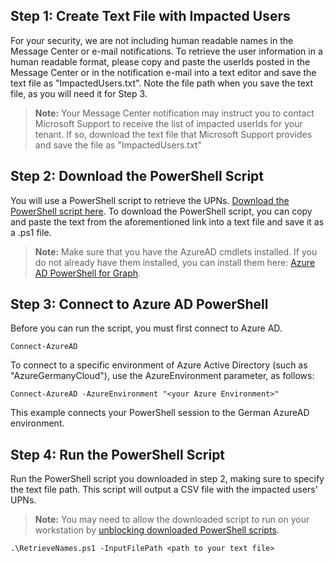


## Step 1: Create Text File with Impacted Users
For your security, we are not including human readable names in the Message Center or e-mail notifications. To retrieve the user information in a human readable format, please copy and paste the userIds posted in the Message Center or in the notification e-mail into a text editor and save the text file as "ImpactedUsers.txt". Note the file path when you save the text file, as you will need it for Step 3. 

>**Note:** Your Message Center notification may instruct you to contact Microsoft Support to receive the list of impacted userIds for your tenant. If so, download the text file that Microsoft Support provides and save the file as "ImpactedUsers.txt"


## Step 2: Download the PowerShell Script
You will use a PowerShell script to retrieve the UPNs. [Download the PowerShell script here](https://github.com/AzureAD/azure-activedirectory-powershell/tree/gh-pages/Scripts/RetrieveNames/RetrieveNames.ps1
). To download the PowerShell script, you can copy and paste the text from the aforementioned link into a text file and save it as a .ps1 file.

>**Note:** Make sure that you have the AzureAD cmdlets installed. If you do not already have them installed, you can install them here: [Azure AD PowerShell for Graph](https://docs.microsoft.com/en-us/powershell/azure/active-directory/install-adv2?view=azureadps-2.0). 

## Step 3: Connect to Azure AD PowerShell
Before you can run the script, you must first connect to Azure AD. 
```
Connect-AzureAD
```

To connect to a specific environment of Azure Active Directory (such as "AzureGermanyCloud"), use the AzureEnvironment parameter, as follows:

```
Connect-AzureAD -AzureEnvironment "<your Azure Environment>"
```
This example connects your PowerShell session to the German AzureAD environment.

## Step 4: Run the PowerShell Script
Run the PowerShell script you downloaded in step 2, making sure to specify the text file path. This script will output a CSV file with the impacted users' UPNs.

>**Note:** You may need to allow the downloaded script to run on your workstation by [unblocking downloaded PowerShell scripts](https://social.technet.microsoft.com/wiki/contents/articles/38496.unblock-downloaded-powershell-scripts.aspx).

```
.\RetrieveNames.ps1 -InputFilePath <path to your text file>
```
